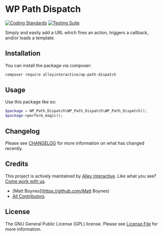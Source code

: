 # WP Path Dispatch

[![Coding Standards](https://github.com/alleyinteractive/wp-path-dispatch/actions/workflows/coding-standards.yml/badge.svg)](https://github.com/alleyinteractive/wp-path-dispatch/actions/workflows/coding-standards.yml)
[![Testing Suite](https://github.com/alleyinteractive/wp-path-dispatch/actions/workflows/unit-test.yml/badge.svg)](https://github.com/alleyinteractive/wp-path-dispatch/actions/workflows/unit-test.yml)

Simply and easily add a URL which fires an action, triggers a callback, and/or loads a template.

## Installation

You can install the package via composer:

```bash
composer require alleyinteractive/wp-path-dispatch
```

## Usage

Use this package like so:

```php
$package = WP_Path_Dispatch\WP_Path_Dispatch\WP_Path_Dispatch();
$package->perform_magic();
```

## Changelog

Please see [CHANGELOG](CHANGELOG.md) for more information on what has changed recently.

## Credits

This project is actively maintained by [Alley
Interactive](https://github.com/alleyinteractive). Like what you see? [Come work
with us](https://alley.co/careers/).

- [Matt Boynes](https://github.com/Matt Boynes)
- [All Contributors](../../contributors)

## License

The GNU General Public License (GPL) license. Please see [License File](LICENSE) for more information.